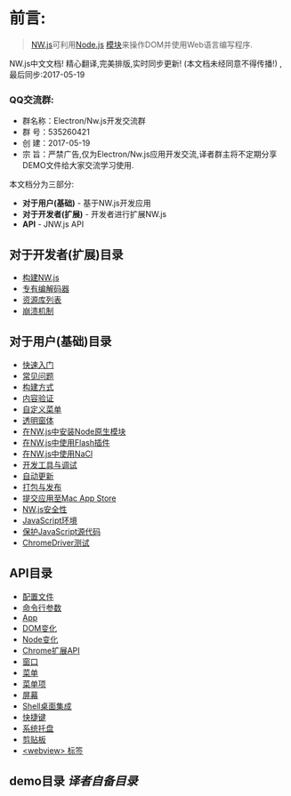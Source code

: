 # 前言:
> [NW.js](http://nwjs.io)可利用[Node.js](https://nodejs.org/) [模块](https://www.npmjs.org/)来操作DOM并使用Web语言编写程序.

NW.js中文文档! 精心翻译,完美排版,实时同步更新! (本文档未经同意不得传播!) , 最后同步:2017-05-19

### QQ交流群:
- 群名称：Electron/Nw.js开发交流群
- 群   号：535260421
- 创   建：2017-05-19
- 宗   旨：严禁广告,仅为Electron/Nw.js应用开发交流,译者群主将不定期分享DEMO文件给大家交流学习使用.

本文档分为三部分:

* **对于用户(基础)** - 基于NW.js开发应用
* **对于开发者(扩展)** - 开发者进行扩展NW.js
* **API** -  JNW.js API


## 对于开发者(扩展)目录
* [构建NW.js](For-Developers/Building-NW.js.md)    
* [专有编解码器](For-Developers/Enable-Proprietary-Codecs.md)   
* [资源库列表](For-Developers/Repositories.md)
* [崩溃机制](For-Developers/Understanding-Crash-Dump.md)             

## 对于用户(基础)目录

* [快速入门](For-Users/Getting-Started.md)
* [常见问题](For-Users/FAQ.md)
* [构建方式](For-Users/Advanced/Build-Flavors.md)
* [内容验证](For-Users/Advanced/Content-Verification.md)
* [自定义菜单](For-Users/Advanced/Customize-Menubar.md)
* [透明窗体](For-Users/Advanced/Transparent-Window.md)
* [在NW.js中安装Node原生模块](For-Users/Advanced/Use-Native-Node-Modules.md)
* [在NW.js中使用Flash插件](For-Users/Advanced/Use-Flash-Plugin.md)
* [在NW.js中使用NaCl](For-Users/Advanced/Use-NaCl-in-NW.js.md)
* [开发工具与调试](For-Users/Debugging-with-DevTools.md)
* [自动更新](For-Users/Advanced/Autoupdates.md)
* [打包与发布](For-Users/Package-and-Distribute.md)
* [提交应用至Mac App Store](For-Users/Advanced/Support-for-Mac-App-Store.md)
* [NW.js安全性](For-Users/Advanced/Security-in-NW.js.md)
* [JavaScript环境](For-Users/Advanced/JavaScript-Contexts-in-NW.js.md)
* [保护JavaScript源代码](For-Users/Advanced/Protect-JavaScript-Source-Code.md)
* [ChromeDriver测试](For-Users/Advanced/Test-with-ChromeDriver.md)    

## API目录
* [配置文件](References/Manifest-Format.md)
* [命令行参数](References/Command-Line-Options.md)
* [App](References/App.md)
* [DOM变化](References/Changes-to-DOM.md)
* [Node变化](References/Changes-to-Node.md)
* [Chrome扩展API](References/Chrome-Extension-APIs.md)
* [窗口](References/Window.md)
* [菜单](References/Menu.md)
* [菜单项](References/MenuItem.md)
* [屏幕](References/Screen.md)
* [Shell桌面集成](References/Shell.md)
* [快捷键](Shortcut.md)
* [系统托盘](References/Tray.md)
* [剪贴板](References/Clipboard.md)   
* [&lt;webview&gt; 标签](References/webview-Tag.md)                    

## demo目录 _译者自备目录_
